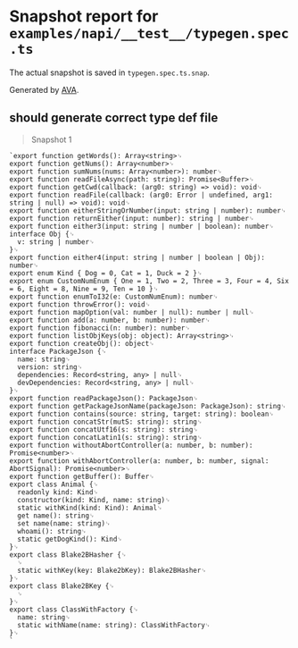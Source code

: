 # Snapshot report for `examples/napi/__test__/typegen.spec.ts`

The actual snapshot is saved in `typegen.spec.ts.snap`.

Generated by [AVA](https://avajs.dev).

## should generate correct type def file

> Snapshot 1

    `export function getWords(): Array<string>␊
    export function getNums(): Array<number>␊
    export function sumNums(nums: Array<number>): number␊
    export function readFileAsync(path: string): Promise<Buffer>␊
    export function getCwd(callback: (arg0: string) => void): void␊
    export function readFile(callback: (arg0: Error | undefined, arg1: string | null) => void): void␊
    export function eitherStringOrNumber(input: string | number): number␊
    export function returnEither(input: number): string | number␊
    export function either3(input: string | number | boolean): number␊
    interface Obj {␊
      v: string | number␊
    }␊
    export function either4(input: string | number | boolean | Obj): number␊
    export enum Kind { Dog = 0, Cat = 1, Duck = 2 }␊
    export enum CustomNumEnum { One = 1, Two = 2, Three = 3, Four = 4, Six = 6, Eight = 8, Nine = 9, Ten = 10 }␊
    export function enumToI32(e: CustomNumEnum): number␊
    export function throwError(): void␊
    export function mapOption(val: number | null): number | null␊
    export function add(a: number, b: number): number␊
    export function fibonacci(n: number): number␊
    export function listObjKeys(obj: object): Array<string>␊
    export function createObj(): object␊
    interface PackageJson {␊
      name: string␊
      version: string␊
      dependencies: Record<string, any> | null␊
      devDependencies: Record<string, any> | null␊
    }␊
    export function readPackageJson(): PackageJson␊
    export function getPackageJsonName(packageJson: PackageJson): string␊
    export function contains(source: string, target: string): boolean␊
    export function concatStr(mutS: string): string␊
    export function concatUtf16(s: string): string␊
    export function concatLatin1(s: string): string␊
    export function withoutAbortController(a: number, b: number): Promise<number>␊
    export function withAbortController(a: number, b: number, signal: AbortSignal): Promise<number>␊
    export function getBuffer(): Buffer␊
    export class Animal {␊
      readonly kind: Kind␊
      constructor(kind: Kind, name: string)␊
      static withKind(kind: Kind): Animal␊
      get name(): string␊
      set name(name: string)␊
      whoami(): string␊
      static getDogKind(): Kind␊
    }␊
    export class Blake2BHasher {␊
      ␊
      static withKey(key: Blake2bKey): Blake2BHasher␊
    }␊
    export class Blake2BKey {␊
      ␊
    }␊
    export class ClassWithFactory {␊
      name: string␊
      static withName(name: string): ClassWithFactory␊
    }␊
    `
